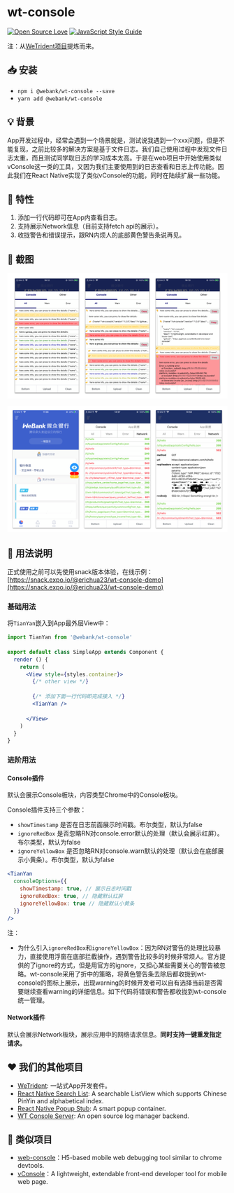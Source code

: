 # wt-console

[![Open Source Love](https://img.shields.io/badge/License-Apache%202.0-brightgreen.svg)](https://shields.io/)
[![JavaScript Style Guide](https://img.shields.io/badge/code_style-standard-brightgreen.svg)](https://standardjs.com)


注：从[WeTrident项目](https://gitee.com/WeBank/WeTrident)提炼而来。

## 📥 安装

- `npm i @webank/wt-console --save`
- `yarn add @webank/wt-console`

## 💡 背景

App开发过程中，经常会遇到一个场景就是，测试说我遇到一个xxx问题，但是不能复现，之前比较多的解决方案是基于文件日志。我们自己使用过程中发现文件日志太重，而且测试同学取日志的学习成本太高。于是在web项目中开始使用类似vConsole这一类的工具，又因为我们主要使用到的日志查看和日志上传功能。因此我们在React Native实现了类似vConsole的功能，同时在陆续扩展一些功能。

## 🌱 特性

1. 添加一行代码即可在App内查看日志。
2. 支持展示Network信息（目前支持fetch api的展示）。
3. 收拢警告和错误提示，跟RN内烦人的底部黄色警告条说再见。

## 📱 截图

![](./images/screenshot1.png)

![](./images/screenshot2.png)

## 📗 用法说明

正式使用之前可以先使用snack版本体验，在线示例： [https://snack.expo.io/@erichua23/wt-console-demo](https://snack.expo.io/@erichua23/wt-console-demo)

### 基础用法
将`TianYan`嵌入到App最外层View中：

``` jsx
import TianYan from '@webank/wt-console'

export default class SimpleApp extends Component {
  render () {
    return (
      <View style={styles.container}>
        {/* other view */}

        {/* 添加下面一行代码即完成接入 */}
        <TianYan />

      </View>
    )
  }
}
```

### 进阶用法

#### Console插件

默认会展示Console板块，内容类型Chrome中的Console板块。

Console插件支持三个参数：
- `showTimestamp` 是否在日志前面展示时间戳。布尔类型，默认为false
- `ignoreRedBox` 是否忽略RN对console.error默认的处理（默认会展示红屏）。布尔类型，默认为false
- `ignoreYellowBox` 是否忽略RN对console.warn默认的处理（默认会在底部展示小黄条）。布尔类型，默认为false

``` jsx
<TianYan
  consoleOptions={{
    showTimestamp: true, // 展示日志时间戳
    ignoreRedBox: true, // 隐藏默认红屏
    ignoreYellowBox: true // 隐藏默认小黄条
  }}
/>
```

注：
- 为什么引入`ignoreRedBox`和`ignoreYellowBox`：因为RN对警告的处理比较暴力，直接使用浮窗在底部拦截操作，遇到警告比较多的时候非常烦人。官方提供的了ignore的方式，但是用官方的ignore，又担心某些需要关心的警告被忽略。wt-console采用了折中的策略，将黄色警告条去除后都收拢到wt-console的图标上展示，出现warning的时候开发者可以自有选择当前是否需要继续查看warning的详细信息。如下代码将错误和警告都收拢到wt-console统一管理。

#### Network插件

默认会展示Network板块，展示应用中的网络请求信息。**同时支持一键重发指定请求。**


## ❤️ 我们的其他项目

- [WeTrident](https://github.com/WeBankFinTech/WeTrident): 一站式App开发套件。
- [React Native Search List](https://github.com/UnPourTous/react-native-search-list): A searchable ListView which supports Chinese PinYin and alphabetical index.
- [React Native Popup Stub](https://github.com/UnPourTous/react-native-popup-stub): A smart popup container.
- [WT Console Server](https://github.com/UnPourTous/wt-console-server): An open source log manager backend.

## 🤝 类似项目

- [web-console](https://github.com/whinc/web-console)：H5-based mobile web debugging tool similar to chrome devtools.
- [vConsole](https://github.com/Tencent/vConsole)：A lightweight, extendable front-end developer tool for mobile web page.



